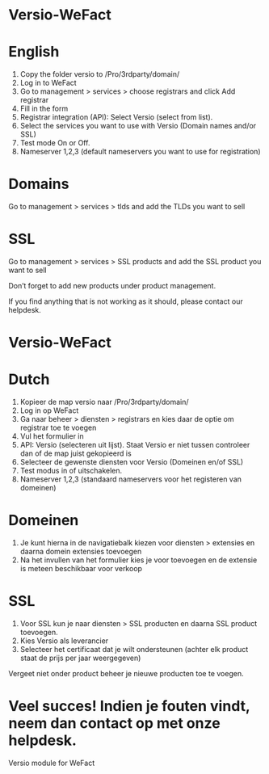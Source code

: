 # Versio-WeFact
# English

1. Copy the folder versio to /Pro/3rdparty/domain/
2. Log in to WeFact
3. Go to management > services > choose registrars and click Add registrar
4. Fill in the form
5. Registrar integration (API): Select Versio (select from list).
6. Select the services you want to use with Versio (Domain names and/or SSL)
7. Test mode On or Off.
8. Nameserver 1,2,3 (default nameservers you want to use for registration)

# Domains
Go to management > services > tlds and add the TLDs you want to sell

# SSL
Go to management > services > SSL products and add the SSL product you want to sell

Don’t forget to add new products under product management.

If you find anything that is not working as it should, please contact our helpdesk.

# Versio-WeFact
# Dutch

1. Kopieer de map versio naar /Pro/3rdparty/domain/
2. Log in op WeFact
3. Ga naar beheer > diensten > registrars en kies daar de optie om registrar toe te voegen
4. Vul het formulier in
5. API: Versio (selecteren uit lijst). Staat Versio er niet tussen controleer dan of de map juist gekopieerd is
6. Selecteer de gewenste diensten voor Versio (Domeinen en/of SSL)
7. Test modus in of uitschakelen.
8. Nameserver 1,2,3 (standaard nameservers voor het registeren van domeinen)

# Domeinen
1. Je kunt hierna in de navigatiebalk kiezen voor diensten > extensies en daarna domein extensies toevoegen
2. Na het invullen van het formulier kies je voor toevoegen en de extensie is meteen beschikbaar voor verkoop

# SSL
1. Voor SSL kun je naar diensten > SSL producten en daarna SSL product toevoegen.
2. Kies Versio als leverancier
3. Selecteer het certificaat dat je wilt ondersteunen (achter elk product staat de prijs per jaar weergegeven)

Vergeet niet onder product beheer je nieuwe producten toe te voegen.

Veel succes! Indien je fouten vindt, neem dan contact op met onze helpdesk.
=======
Versio module for WeFact
